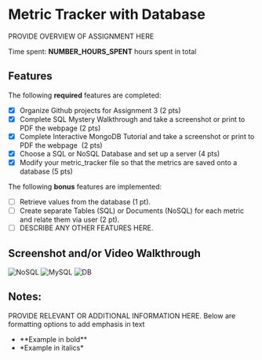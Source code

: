 # Metric Tracker with Database

PROVIDE OVERVIEW OF ASSIGNMENT HERE

Time spent: **NUMBER_HOURS_SPENT** hours spent in total

## Features

The following **required** features are completed:

- [X] Organize Github projects for Assignment 3 (2 pts)
- [X] Complete SQL Mystery Walkthrough and take a screenshot or print to PDF the webpage (2 pts)
- [X] Complete Interactive MongoDB Tutorial and take a screenshot or print to PDF the webpage  (2 pts)
- [X] Choose a SQL or NoSQL Database and set up a server (4 pts)
- [X] Modify your metric_tracker file so that the metrics are saved onto a database (5 pts)

The following **bonus** features are implemented:

- [ ] Retrieve values from the database (1 pt).
- [ ] Create separate Tables (SQL) or Documents (NoSQL) for each metric and relate them via user (2 pt).
- [ ] DESCRIBE ANY OTHER FEATURES HERE.

## Screenshot and/or Video Walkthrough

<img src="/Users/erikhernandez/Desktop/CSE 4500/Assignment_3_Database/ Images/nosql.png" title='NoSQL Tutorial' width='' alt='NoSQL' />
<img src="/Users/erikhernandez/Desktop/CSE 4500/Assignment_3_Database/ Images/mysql_server.png" title='MySQL Server Setup' width='' alt='MySQL' />
<img src="![/Users/erikhernandez/Desktop/CSE 4500/Assignment_3_Database/ Images/mysql_server.png](< Images/metric__database.png>)" title='Metric Tracker Database' width=''alt='DB' />


## Notes:
PROVIDE RELEVANT OR ADDITIONAL INFORMATION HERE. Below are formatting options to add emphasis in text
<ul>
  <li>**Example in bold**</li>
  <li>*Example in italics*</li>
</ul>

